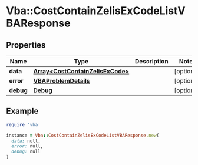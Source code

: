 # Vba::CostContainZelisExCodeListVBAResponse

## Properties

| Name | Type | Description | Notes |
| ---- | ---- | ----------- | ----- |
| **data** | [**Array&lt;CostContainZelisExCode&gt;**](CostContainZelisExCode.md) |  | [optional] |
| **error** | [**VBAProblemDetails**](VBAProblemDetails.md) |  | [optional] |
| **debug** | [**Debug**](Debug.md) |  | [optional] |

## Example

```ruby
require 'vba'

instance = Vba::CostContainZelisExCodeListVBAResponse.new(
  data: null,
  error: null,
  debug: null
)
```

